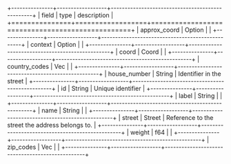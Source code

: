 +---------------+------------------+-------------------------------------------------+
| field         | type             | description                                     |
+===============+==================+=================================================+
| approx_coord  | Option<Geometry> |                                                 |
+---------------+------------------+-------------------------------------------------+
| context       | Option<Context>  |                                                 |
+---------------+------------------+-------------------------------------------------+
| coord         | Coord            |                                                 |
+---------------+------------------+-------------------------------------------------+
| country_codes | Vec<String>      |                                                 |
+---------------+------------------+-------------------------------------------------+
| house_number  | String           | Identifier in the street                        |
+---------------+------------------+-------------------------------------------------+
| id            | String           | Unique identifier                               |
+---------------+------------------+-------------------------------------------------+
| label         | String           |                                                 |
+---------------+------------------+-------------------------------------------------+
| name          | String           |                                                 |
+---------------+------------------+-------------------------------------------------+
| street        | Street           | Reference to the street the address belongs to. |
+---------------+------------------+-------------------------------------------------+
| weight        | f64              |                                                 |
+---------------+------------------+-------------------------------------------------+
| zip_codes     | Vec<String>      |                                                 |
+---------------+------------------+-------------------------------------------------+
